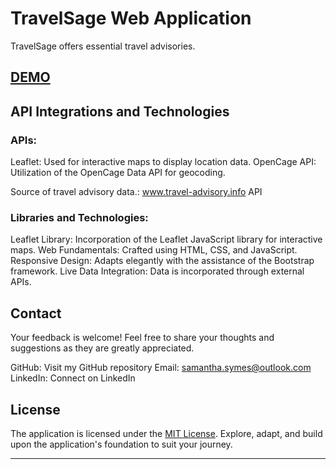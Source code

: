# TravelSage Web Application

TravelSage offers essential travel advisories.

## [DEMO](http://ssymes-dev.github.io)
## API Integrations and Technologies
### APIs:
Leaflet: Used for interactive maps to display location data.
OpenCage API: Utilization of the OpenCage Data API for geocoding.

Source of travel advisory data.: www.travel-advisory.info API

### Libraries and Technologies:
Leaflet Library: Incorporation of the Leaflet JavaScript library for interactive maps.
Web Fundamentals: Crafted using HTML, CSS, and JavaScript.
Responsive Design: Adapts elegantly with the assistance of the Bootstrap framework.
Live Data Integration: Data is incorporated through external APIs.

## Contact
Your feedback is welcome! Feel free to share your thoughts and suggestions as they are greatly appreciated.

GitHub: Visit my GitHub repository
Email: samantha.symes@outlook.com
LinkedIn: Connect on LinkedIn

## License

The application is licensed under the [MIT License](LICENSE). Explore, adapt, and build upon the application's foundation to suit your journey.

---
